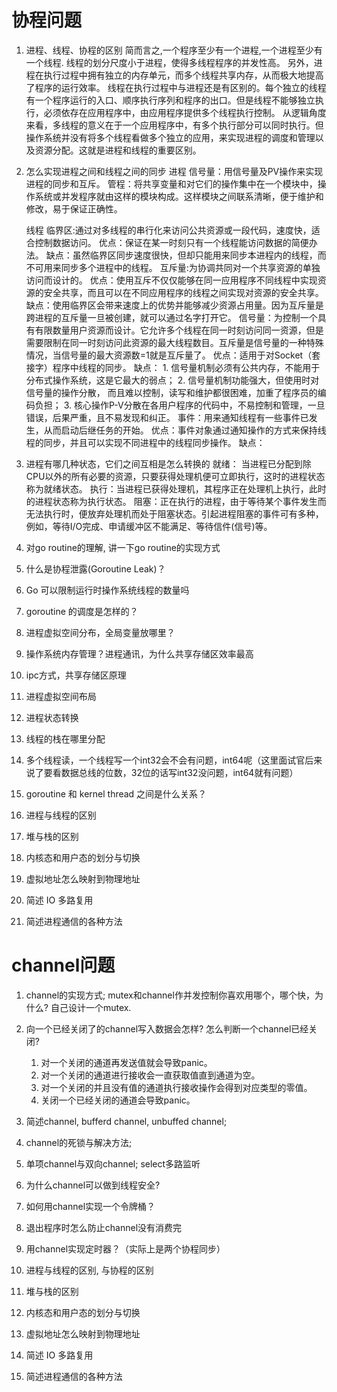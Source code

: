# 协程问题
1. 进程、线程、协程的区别
    简而言之,一个程序至少有一个进程,一个进程至少有一个线程.
    线程的划分尺度小于进程，使得多线程程序的并发性高。
    另外，进程在执行过程中拥有独立的内存单元，而多个线程共享内存，从而极大地提高了程序的运行效率。
    线程在执行过程中与进程还是有区别的。每个独立的线程有一个程序运行的入口、顺序执行序列和程序的出口。但是线程不能够独立执行，必须依存在应用程序中，由应用程序提供多个线程执行控制。
    从逻辑角度来看，多线程的意义在于一个应用程序中，有多个执行部分可以同时执行。但操作系统并没有将多个线程看做多个独立的应用，来实现进程的调度和管理以及资源分配。这就是进程和线程的重要区别。


2. 怎么实现进程之间和线程之间的同步
    进程
    信号量：用信号量及PV操作来实现进程的同步和互斥。
    管程：将共享变量和对它们的操作集中在一个模块中，操作系统或并发程序就由这样的模块构成。这样模块之间联系清晰，便于维护和修改，易于保证正确性。

    线程
    临界区:通过对多线程的串行化来访问公共资源或一段代码，速度快，适合控制数据访问。
        优点：保证在某一时刻只有一个线程能访问数据的简便办法。
        缺点：虽然临界区同步速度很快，但却只能用来同步本进程内的线程，而不可用来同步多个进程中的线程。
    互斥量:为协调共同对一个共享资源的单独访问而设计的。 
        优点：使用互斥不仅仅能够在同一应用程序不同线程中实现资源的安全共享，而且可以在不同应用程序的线程之间实现对资源的安全共享。
        缺点：使用临界区会带来速度上的优势并能够减少资源占用量。因为互斥量是跨进程的互斥量一旦被创建，就可以通过名字打开它。
    信号量：为控制一个具有有限数量用户资源而设计。它允许多个线程在同一时刻访问同一资源，但是需要限制在同一时刻访问此资源的最大线程数目。互斥量是信号量的一种特殊情况，当信号量的最大资源数=1就是互斥量了。
        优点：适用于对Socket（套接字）程序中线程的同步。
        缺点：
            1. 信号量机制必须有公共内存，不能用于分布式操作系统，这是它最大的弱点；
            2. 信号量机制功能强大，但使用时对信号量的操作分散， 而且难以控制，读写和维护都很困难，加重了程序员的编码负担；
            3. 核心操作P-V分散在各用户程序的代码中，不易控制和管理，一旦错误，后果严重，且不易发现和纠正。
    事件：用来通知线程有一些事件已发生，从而启动后继任务的开始。
        优点：事件对象通过通知操作的方式来保持线程的同步，并且可以实现不同进程中的线程同步操作。
        缺点：


3. 进程有哪几种状态，它们之间互相是怎么转换的
    就绪： 当进程已分配到除CPU以外的所有必要的资源，只要获得处理机便可立即执行，这时的进程状态称为就绪状态。
    执行：当进程已获得处理机，其程序正在处理机上执行，此时的进程状态称为执行状态。
    阻塞：正在执行的进程，由于等待某个事件发生而无法执行时，便放弃处理机而处于阻塞状态。引起进程阻塞的事件可有多种，例如，等待I/O完成、申请缓冲区不能满足、等待信件(信号)等。

4. 对go routine的理解, 讲一下go routine的实现方式

5. 什么是协程泄露(Goroutine Leak)？

6.  Go 可以限制运行时操作系统线程的数量吗

7. goroutine 的调度是怎样的？

8. 进程虚拟空间分布，全局变量放哪里？

9. 操作系统内存管理？进程通讯，为什么共享存储区效率最高

10. ipc方式，共享存储区原理

11. 进程虚拟空间布局

12. 进程状态转换

13. 线程的栈在哪里分配

14. 多个线程读，一个线程写一个int32会不会有问题，int64呢（这里面试官后来说了要看数据总线的位数，32位的话写int32没问题，int64就有问题）

15. goroutine 和 kernel thread 之间是什么关系？

16. 进程与线程的区别

17. 堆与栈的区别

18. 内核态和用户态的划分与切换

19. 虚拟地址怎么映射到物理地址

20. 简述 IO 多路复用

21. 简述进程通信的各种方法


# channel问题
1. channel的实现方式; mutex和channel作并发控制你喜欢用哪个，哪个快，为什么? 自己设计一个mutex.

2. 向一个已经关闭了的channel写入数据会怎样? 怎么判断一个channel已经关闭?
    1. 对一个关闭的通道再发送值就会导致panic。
    2. 对一个关闭的通道进行接收会一直获取值直到通道为空。
    3. 对一个关闭的并且没有值的通道执行接收操作会得到对应类型的零值。
    4. 关闭一个已经关闭的通道会导致panic。

3. 简述channel, bufferd channel, unbuffed channel; 

4. channel的死锁与解决方法; 

5. 单项channel与双向channel; select多路监听

6. 为什么channel可以做到线程安全?

7. 如何用channel实现一个令牌桶？

8. 退出程序时怎么防止channel没有消费完

9. 用channel实现定时器？（实际上是两个协程同步）


1. 进程与线程的区别, 与协程的区别
2. 堆与栈的区别
3. 内核态和用户态的划分与切换
4. 虚拟地址怎么映射到物理地址
5. 简述 IO 多路复用
6. 简述进程通信的各种方法


